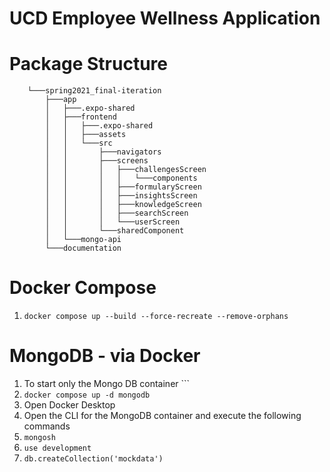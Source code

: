 # UCD Employee Wellness Application 

# Package Structure
```
    └───spring2021_final-iteration
        ├───app
        │   ├───.expo-shared
        │   ├───frontend
        │   │   ├───.expo-shared
        │   │   ├───assets
        │   │   └───src
        │   │       ├───navigators
        │   │       ├───screens
        │   │       │   ├───challengesScreen
        │   │       │   │   └───components
        │   │       │   ├───formularyScreen
        │   │       │   ├───insightsScreen
        │   │       │   ├───knowledgeScreen
        │   │       │   ├───searchScreen
        │   │       │   └───userScreen
        │   │       └───sharedComponent
        │   └───mongo-api
        └───documentation
```

# Docker Compose
1. ``` docker compose up --build --force-recreate --remove-orphans ```
   

# MongoDB - via Docker
1. To start only the Mongo DB container ```
2. ```docker compose up -d mongodb ```
3. Open Docker Desktop
4. Open the CLI for the MongoDB container and execute the following commands
5. ```mongosh```  
6. ```use development```
7. ```db.createCollection('mockdata')```
